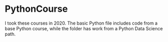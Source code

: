 # PythonCourse

I took these courses in 2020. The basic Python file includes code from a base Python course, while the folder has work from a Python Data Science path.
